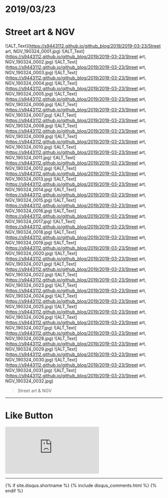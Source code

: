 # 2019/03/23
# Street art & NGV


![ALT_Text](https://s9443112.github.io/github_blog/2019/2019-03-23/Street art, NGV_190324_0001.jpg)
![ALT_Text](https://s9443112.github.io/github_blog/2019/2019-03-23/Street art, NGV_190324_0002.jpg)
![ALT_Text](https://s9443112.github.io/github_blog/2019/2019-03-23/Street art, NGV_190324_0003.jpg)
![ALT_Text](https://s9443112.github.io/github_blog/2019/2019-03-23/Street art, NGV_190324_0004.jpg)
![ALT_Text](https://s9443112.github.io/github_blog/2019/2019-03-23/Street art, NGV_190324_0005.jpg)
![ALT_Text](https://s9443112.github.io/github_blog/2019/2019-03-23/Street art, NGV_190324_0006.jpg)
![ALT_Text](https://s9443112.github.io/github_blog/2019/2019-03-23/Street art, NGV_190324_0007.jpg)
![ALT_Text](https://s9443112.github.io/github_blog/2019/2019-03-23/Street art, NGV_190324_0008.jpg)
![ALT_Text](https://s9443112.github.io/github_blog/2019/2019-03-23/Street art, NGV_190324_0009.jpg)
![ALT_Text](https://s9443112.github.io/github_blog/2019/2019-03-23/Street art, NGV_190324_0010.jpg)
![ALT_Text](https://s9443112.github.io/github_blog/2019/2019-03-23/Street art, NGV_190324_0011.jpg)
![ALT_Text](https://s9443112.github.io/github_blog/2019/2019-03-23/Street art, NGV_190324_0012.jpg)
![ALT_Text](https://s9443112.github.io/github_blog/2019/2019-03-23/Street art, NGV_190324_0013.jpg)
![ALT_Text](https://s9443112.github.io/github_blog/2019/2019-03-23/Street art, NGV_190324_0014.jpg)
![ALT_Text](https://s9443112.github.io/github_blog/2019/2019-03-23/Street art, NGV_190324_0015.jpg)
![ALT_Text](https://s9443112.github.io/github_blog/2019/2019-03-23/Street art, NGV_190324_0016.jpg)
![ALT_Text](https://s9443112.github.io/github_blog/2019/2019-03-23/Street art, NGV_190324_0017.jpg)
![ALT_Text](https://s9443112.github.io/github_blog/2019/2019-03-23/Street art, NGV_190324_0018.jpg)
![ALT_Text](https://s9443112.github.io/github_blog/2019/2019-03-23/Street art, NGV_190324_0019.jpg)
![ALT_Text](https://s9443112.github.io/github_blog/2019/2019-03-23/Street art, NGV_190324_0020.jpg)
![ALT_Text](https://s9443112.github.io/github_blog/2019/2019-03-23/Street art, NGV_190324_0021.jpg)
![ALT_Text](https://s9443112.github.io/github_blog/2019/2019-03-23/Street art, NGV_190324_0022.jpg)
![ALT_Text](https://s9443112.github.io/github_blog/2019/2019-03-23/Street art, NGV_190324_0023.jpg)
![ALT_Text](https://s9443112.github.io/github_blog/2019/2019-03-23/Street art, NGV_190324_0024.jpg)
![ALT_Text](https://s9443112.github.io/github_blog/2019/2019-03-23/Street art, NGV_190324_0025.jpg)
![ALT_Text](https://s9443112.github.io/github_blog/2019/2019-03-23/Street art, NGV_190324_0026.jpg)
![ALT_Text](https://s9443112.github.io/github_blog/2019/2019-03-23/Street art, NGV_190324_0027.jpg)
![ALT_Text](https://s9443112.github.io/github_blog/2019/2019-03-23/Street art, NGV_190324_0028.jpg)
![ALT_Text](https://s9443112.github.io/github_blog/2019/2019-03-23/Street art, NGV_190324_0029.jpg)
![ALT_Text](https://s9443112.github.io/github_blog/2019/2019-03-23/Street art, NGV_190324_0030.jpg)
![ALT_Text](https://s9443112.github.io/github_blog/2019/2019-03-23/Street art, NGV_190324_0031.jpg)
![ALT_Text](https://s9443112.github.io/github_blog/2019/2019-03-23/Street art, NGV_190324_0032.jpg)

>Street art & NGV



* * *

# Like Button

<iframe class="lc-margin-top-64 lc-margin-bottom-32 lc-mobile" data-v-b66e9a5a="" frameborder="0" src="https://button.like.co/in/embed/s9443112/button"> </iframe>

* * *

{% if site.disqus.shortname %}
  {% include disqus_comments.html %}
{% endif %}